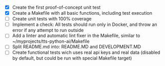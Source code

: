 - [x] Create the first proof-of-concept unit test
- [x] Create a Makefile with all basic functions, including test execution
- [ ] Create unit tests with 100% coverage
- [ ] Implement a check: All tests should run only in Docker, and throw an error if any attempt to run outside
- [ ] Add a linter and automatic lint fixer in the Makefile, similar to ~/myprojects/tts-python-ai/Makefile
- [ ] Split README.md into: README.MD and DEVELOPMENT.MD
- [ ] Create functional tests wich uses real api keys and real data (disabled by default, but could be run with special Makefile target)